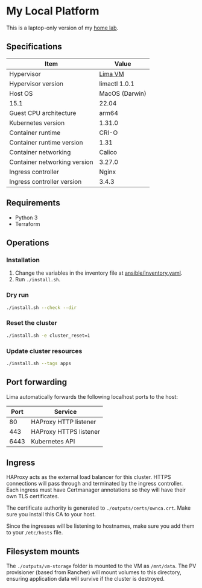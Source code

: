 # My Local Platform

This is a laptop-only version of my [home lab](https://github.com/ginolatorilla/k8s-homenet/).

## Specifications

| Item                         | Value                         |
| ---------------------------- | ----------------------------- |
| Hypervisor                   | [Lima VM](https://lima-vm.io) |
| Hypervisor version           | limactl 1.0.1                 |
| Host OS                      | MacOS (Darwin)                |
| 15.1                         | 22.04                         |
| Guest CPU architecture       | arm64                         |
| Kubernetes version           | 1.31.0                        |
| Container runtime            | CRI-O                         |
| Container runtime version    | 1.31                          |
| Container networking         | Calico                        |
| Container networking version | 3.27.0                        |
| Ingress controller           | Nginx                         |
| Ingress controller version   | 3.4.3                         |

## Requirements

- Python 3
- Terraform

## Operations

### Installation

1. Change the variables in the inventory file at [ansible/inventory.yaml](./ansible/inventory.yaml).
2. Run `./install.sh`.

### Dry run

```sh
./install.sh --check --dir
```

### Reset the cluster

```sh
./install.sh -e cluster_reset=1
```

### Update cluster resources

```sh
./install.sh --tags apps
```

## Port forwarding

Lima automatically forwards the following localhost ports to the host:

| Port | Service                |
| ---- | ---------------------- |
| 80   | HAProxy HTTP listener  |
| 443  | HAProxy HTTPS listener |
| 6443 | Kubernetes API         |

## Ingress

HAProxy acts as the external load balancer for this cluster. HTTPS connections will pass through and terminated by
the ingress controller. Each ingress must have Certmanager annotations so they will have their own TLS certificates.

The certificate authority is generated to `./outputs/certs/ownca.crt`. Make sure you install this CA to your host.

Since the ingresses will be listening to hostnames, make sure you add them to your `/etc/hosts` file.

## Filesystem mounts

The `./outputs/vm-storage` folder is mounted to the VM as `/mnt/data`. The PV provisioner (based from Rancher)
will mount volumes to this directory, ensuring application data will survive if the cluster is destroyed.
